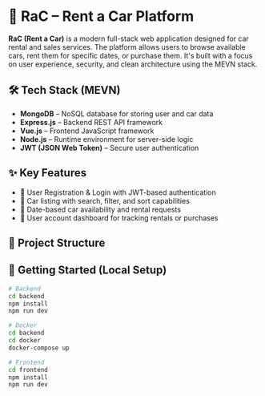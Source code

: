 # 🚗 RaC – Rent a Car Platform

**RaC (Rent a Car)** is a modern full-stack web application designed for car rental and sales services. The platform allows users to browse available cars, rent them for specific dates, or purchase them. It's built with a focus on user experience, security, and clean architecture using the MEVN stack.

## 🛠️ Tech Stack (MEVN)

- **MongoDB** – NoSQL database for storing user and car data
- **Express.js** – Backend REST API framework
- **Vue.js** – Frontend JavaScript framework
- **Node.js** – Runtime environment for server-side logic
- **JWT (JSON Web Token)** – Secure user authentication

## ✨ Key Features

- 🔐 User Registration & Login with JWT-based authentication
- 🚗 Car listing with search, filter, and sort capabilities
- 📅 Date-based car availability and rental requests
- 👤 User account dashboard for tracking rentals or purchases

## 📁 Project Structure


## 🚀 Getting Started (Local Setup)

```bash
# Backend
cd backend
npm install
npm run dev

# Docker
cd backend
cd docker
docker-compose up

# Frontend
cd frontend
npm install
npm run dev
